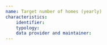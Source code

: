 ```yaml
---
name: Target number of homes (yearly)
characteristics:
    identifier: 
    typology: 
    data provider and maintainer: 
---
```


